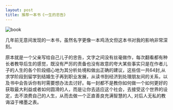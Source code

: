 ```yaml
---
layout: post
title: 推荐一本书《一生的忠告》
---
```


![book]({{site.baseurl}}/content/images/book.jpg)

几年前无意间发现的一本书，虽然名字更像一本鸡汤文但这本书对我的影响非常深刻。

原本就是一个父亲写给自己儿子的忠告，文字之间没有丝毫做作，每次翻看都有种长者教导后生的感觉，既没有严厉的责备也没有故意的夸大某些事实只是在作者儿子的人生的各个阶段细心地为其分析处境和做出正确的建议，这些信一共64封,从求学阶段到留学到结婚生子再到职业发展，从读书到经济到处理朋友间的关系，以及书中会告诉你有时需要想办法去讨好。每一封都不是教你如何做一个如何更好的获取最大利益或者如何圆滑的人，而是让你去适应这个社会，去接受这个世界的设定，去不浪费自己的人生，从而去做一个正直善良充满智慧的人, 对后人无私的教诲溢于楮墨之表。
